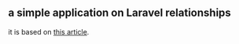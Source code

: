 ## a simple application on Laravel relationships

it is based on [this article](https://hackernoon.com/eloquent-relationships-cheat-sheet-5155498c209).